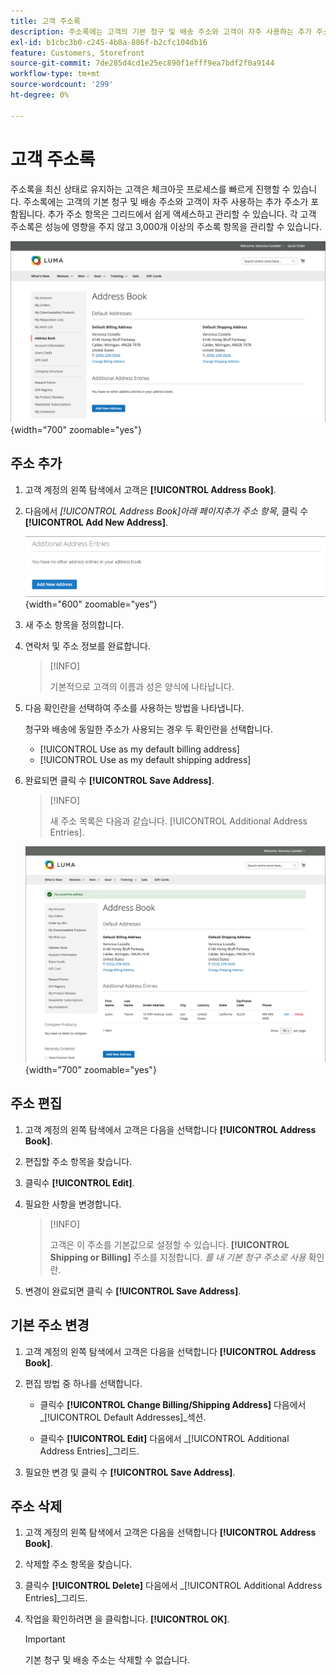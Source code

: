 ```yaml
---
title: 고객 주소록
description: 주소록에는 고객의 기본 청구 및 배송 주소와 고객이 자주 사용하는 추가 주소가 포함됩니다.
exl-id: b1cbc3b0-c245-4b8a-886f-b2cfc104db16
feature: Customers, Storefront
source-git-commit: 7de285d4cd1e25ec890f1efff9ea7bdf2f0a9144
workflow-type: tm+mt
source-wordcount: '299'
ht-degree: 0%

---
```


# 고객 주소록

주소록을 최신 상태로 유지하는 고객은 체크아웃 프로세스를 빠르게 진행할 수 있습니다. 주소록에는 고객의 기본 청구 및 배송 주소와 고객이 자주 사용하는 추가 주소가 포함됩니다. 추가 주소 항목은 그리드에서 쉽게 액세스하고 관리할 수 있습니다. 각 고객 주소록은 성능에 영향을 주지 않고 3,000개 이상의 주소록 항목을 관리할 수 있습니다.

![주소록](assets/customer-account-dashboard-address-book.png){width="700" zoomable="yes"}

## 주소 추가

1. 고객 계정의 왼쪽 탐색에서 고객은 **[!UICONTROL Address Book]**.

1. 다음에서 _[!UICONTROL Address Book]_아래 페이지_&#x200B;추가 주소 항목&#x200B;_, 클릭 수&#x200B;**[!UICONTROL Add New Address]**.

   ![새 주소 추가](assets/add-new-address.png){width="600" zoomable="yes"}

1. 새 주소 항목을 정의합니다.

1. 연락처 및 주소 정보를 완료합니다.

   >[!INFO]
   >
   >기본적으로 고객의 이름과 성은 양식에 나타납니다.

1. 다음 확인란을 선택하여 주소를 사용하는 방법을 나타냅니다.

   청구와 배송에 동일한 주소가 사용되는 경우 두 확인란을 선택합니다.

   * [!UICONTROL Use as my default billing address]
   * [!UICONTROL Use as my default shipping address]

1. 완료되면 클릭 수 **[!UICONTROL Save Address]**.

   >[!INFO]
   >
   >새 주소 목록은 다음과 같습니다. [!UICONTROL Additional Address Entries].

   ![추가 주소 항목](assets/customer-account-dashboard-address-saved.png){width="700" zoomable="yes"}

## 주소 편집

1. 고객 계정의 왼쪽 탐색에서 고객은 다음을 선택합니다 **[!UICONTROL Address Book]**.

1. 편집할 주소 항목을 찾습니다.

1. 클릭수 **[!UICONTROL Edit]**.

1. 필요한 사항을 변경합니다.

   >[!INFO]
   >
   >고객은 이 주소를 기본값으로 설정할 수 있습니다. **[!UICONTROL Shipping or Billing]** 주소를 지정합니다. _를 내 기본 청구 주소로 사용_ 확인란.

1. 변경이 완료되면 클릭 수 **[!UICONTROL Save Address]**.

## 기본 주소 변경

1. 고객 계정의 왼쪽 탐색에서 고객은 다음을 선택합니다 **[!UICONTROL Address Book]**.

1. 편집 방법 중 하나를 선택합니다.

   * 클릭수 **[!UICONTROL Change Billing/Shipping Address]** 다음에서 _[!UICONTROL Default Addresses]_섹션.

   * 클릭수 **[!UICONTROL Edit]** 다음에서 _[!UICONTROL Additional Address Entries]_그리드.

1. 필요한 변경 및 클릭 수 **[!UICONTROL Save Address]**.

## 주소 삭제

1. 고객 계정의 왼쪽 탐색에서 고객은 다음을 선택합니다 **[!UICONTROL Address Book]**.

1. 삭제할 주소 항목을 찾습니다.

1. 클릭수 **[!UICONTROL Delete]** 다음에서 _[!UICONTROL Additional Address Entries]_그리드.

1. 작업을 확인하려면 을 클릭합니다. **[!UICONTROL OK]**.

   >[!IMPORTANT]
   >
   >기본 청구 및 배송 주소는 삭제할 수 없습니다.

